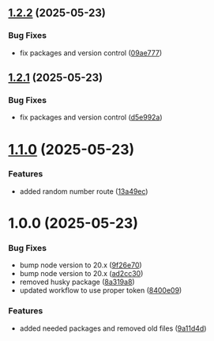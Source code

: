 ## [1.2.2](https://github.com/ceckles/basicReactExpress/compare/v1.2.1...v1.2.2) (2025-05-23)


### Bug Fixes

* fix packages and version control ([09ae777](https://github.com/ceckles/basicReactExpress/commit/09ae777bfdd8a9bc2d7af176acb1cec4d598377a))

## [1.2.1](https://github.com/ceckles/basicReactExpress/compare/v1.2.0...v1.2.1) (2025-05-23)


### Bug Fixes

* fix packages and version control ([d5e992a](https://github.com/ceckles/basicReactExpress/commit/d5e992ac3f96e3998fa490db867b248b481818c1))

# [1.1.0](https://github.com/ceckles/basicReactExpress/compare/v1.0.0...v1.1.0) (2025-05-23)


### Features

* added random number route ([13a49ec](https://github.com/ceckles/basicReactExpress/commit/13a49ec7ebecc7685453b4bc2138380ce2a6a53a))

# 1.0.0 (2025-05-23)


### Bug Fixes

* bump node version to 20.x ([9f26e70](https://github.com/ceckles/basicReactExpress/commit/9f26e7063d799018ec202afaa2d19657c9744058))
* bump node version to 20.x ([ad2cc30](https://github.com/ceckles/basicReactExpress/commit/ad2cc30f0eee2f9768e02398e7edc193488498da))
* removed husky package ([8a319a8](https://github.com/ceckles/basicReactExpress/commit/8a319a88273ef22839e1ccf886d9fae6c4fd60f7))
* updated workflow to use proper token ([8400e09](https://github.com/ceckles/basicReactExpress/commit/8400e093db7249d77f6bc1f5f7f4fe09dd33263c))


### Features

* added needed packages and removed old files ([9a11d4d](https://github.com/ceckles/basicReactExpress/commit/9a11d4dee4c9d69c1f26612b1ac1700bfff68b23))

